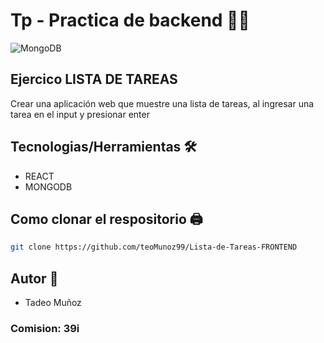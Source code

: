 # Tp - Practica de backend 👨‍💻

![MongoDB](https://upload.wikimedia.org/wikipedia/commons/thumb/9/93/MongoDB_Logo.svg/2560px-MongoDB_Logo.svg.png)

## Ejercico LISTA DE TAREAS

Crear una aplicación web que  muestre una lista de tareas, al ingresar una tarea en el input y presionar enter

## Tecnologias/Herramientas 🛠

- REACT
- MONGODB

## Como clonar el respositorio 🖨

```bash
git clone https://github.com/teoMunoz99/Lista-de-Tareas-FRONTEND
```
## Autor 👦

- Tadeo Muñoz
### Comision: 39i